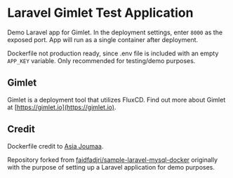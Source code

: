 # Laravel Gimlet Test Application

Demo Laravel app for Gimlet. In the deployment settings, enter `8000` as the exposed port. App will run as a single container after deployment.

Dockerfile not production ready, since .env file is included with an empty `APP_KEY` variable. Only recommended for testing/demo purposes.

## Gimlet

Gimlet is a deployment tool that utilizes FluxCD. Find out more about Gimlet at [https://gimlet.io](https://gimlet.io).

## Credit

Dockerfile credit to [Asia Joumaa](https://medium.com/@asia.joumaa/deploy-a-laravel-app-into-a-docker-container-af96ac58411d).

Repository forked from [faidfadjri/sample-laravel-mysql-docker](https://github.com/faidfadjri/sample-laravel-mysql-docker) originally with the purpose of setting up a Laravel application for demo purposes.
